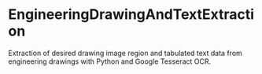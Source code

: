 # EngineeringDrawingAndTextExtraction
Extraction of desired drawing image region and tabulated text data from engineering drawings with Python and Google Tesseract OCR. 
